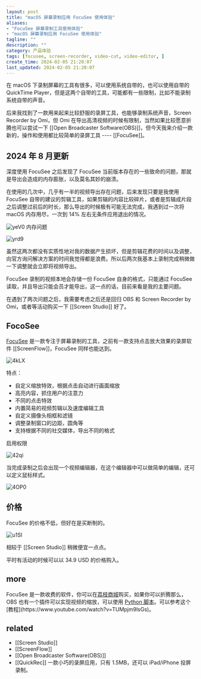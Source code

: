 ```yaml
---
layout: post
title: "macOS 屏幕录制应用 FocuSee 使用体验"
aliases:
- "FocuSee 屏幕录制工具使用体验"
- "macOS 屏幕录制应用 FocuSee 使用体验"
tagline: ""
description: ""
category: 产品体验
tags: [focusee, screen-recorder, video-cut, video-editor, ]
create_time: 2024-02-05 21:20:07
last_updated: 2024-02-05 21:20:07
---
```


在 macOS 下录制屏幕的工具有很多，可以使用系统自带的，也可以使用自带的 QuickTime Player，但是这两个自带的工具，可能都有一些限制，比如不能录制系统自带的声音。

后来我找到了一款用来起来比较舒服的录屏工具，也能够录制系统声音，Screen Recorder by Omi，但 Omi 在导出高清视频的时候有限制，当然如果比较愿意折腾也可以尝试一下 [[Open Broadcaster Software(OBS)]]，但今天我来介绍一款新的，操作和使用都比较简单的录屏工具 ---- [[FocuSee]]。

## 2024 年 8 月更新

深度使用 FocuSee 之后发现了 FocuSee 当前版本存在的一些致命的问题，那就是导出会造成的内存膨胀，以及莫名其妙的崩溃。

在使用的几次中，几乎有一半的视频导出存在问题，后来发现只要是我使用 FocuSee 自带的建议的剪辑工具，如果剪辑的内容比较碎片，或者是剪辑成片段之后调整过前后的时长，那么导出的时候极有可能无法完成，我遇到过一次将 macOS 内存用尽，一次到 14% 左右无条件应用退出的情况。

![yeV0](https://photo.einverne.info/images/2024/09/06/yeV0.png)
内存问题

![yrd9](https://photo.einverne.info/images/2024/09/06/yrd9.png)

虽然这两次都没有实质性地对我的数据产生损坏，但是剪辑花费的时间以及调整，向官方询问解决方案的时间我觉得都是浪费。所以后两次我基本上录制完成稍微做一下调整就会立即将视频导出。

FocuSee 录制的视频本地会存储一份 FocuSee 自身的格式，只能通过 FocuSee 读取，并且导出只能会员才能导出，这一点的话，目前来看是我的主要问题。

在遇到了两次问题之后，我需要考虑之后还是回归 OBS 和 Screen Recorder by Omi，或者等活动购买一下 [[Screen Studio]] 好了。

## FocoSee

[FocuSee](https://gemoo.com/focusee/?ref=blog.einverne.info) 是一款专注于屏幕录制的工具，之前有一款支持点击放大效果的录屏软件 [[ScreenFlow]]，FocuSee 同样也能达到。

![4kLX](https://photo.einverne.info/images/2024/02/05/4kLX.png)

特点：

- 自定义缩放特效，根据点击自动进行画面缩放
- 高亮内容，抓住用户的注意力
- 不同的点击特效
- 内置简易的视频剪辑以及速度编辑工具
- 自定义摄像头相框和滤镜
- 调整录制窗口的边距，圆角等
- 支持根据不同的社交媒体，导出不同的格式

启用权限

![42qi](https://photo.einverne.info/images/2024/02/05/42qi.png)

当完成录制之后会出现一个视频编辑器，在这个编辑器中可以做简单的编辑，还可以定义鼠标样式。

![4OP0](https://photo.einverne.info/images/2024/02/05/4OP0.png)

## 价格

FocuSee 的价格不低，但好在是买断制的。

![u1Sl](https://photo.einverne.info/images/2023/12/14/u1Sl.png)

相较于 [[Screen Studio]] 稍微便宜一点点。

平时有活动的时候可以以 34.9 USD 的价格购入。

## more

FocuSee 是一款收费的软件，你可以在[荔枝商城](https://gtk.pw/DzEs0)购买，如果你可以折腾那么，OBS 也有一个插件可以实现视频的缩放，可以使用 [Python 脚本](<[https://github.com/tryptech/obs-zoom-and-follow](https://github.com/tryptech/obs-zoom-and-follow)>)。可以参考这个[教程](https://www.youtube.com/watch?v=TUMpjm9lsGs)。

## related

- [[Screen Studio]]
- [[ScreenFlow]]
- [[Open Broadcaster Software(OBS)]]
- [[QuickRec]] 一款小巧的录屏应用，只有 1.5MB，还可以 iPad/iPhone 投屏录制。
